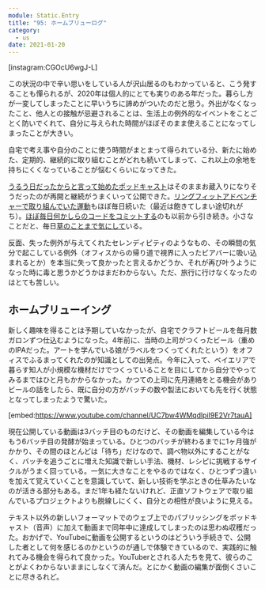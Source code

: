 ```yaml
---
module: Static.Entry
title: "95: ホームブリューログ"
category:
  - us
date: 2021-01-20
---
```

[instagram:CGOcU6wgJ-L]

この状況の中で辛い思いをしている人が沢山居るのもわかっていると、こう発することも憚られるが、2020年は個人的にとても実りのある年だった。暮らし方が一変してしまったことに早いうちに諦めがついたのだと思う。外出がなくなったこと、他人との接触が忌避されることは、生活上の例外的なイベントをことごとく防いでくれて、自分に与えられた時間がほぼそのまま使えることになってしまったことが大きい。

自宅で考え事や自分のことに使う時間がまとまって得られている分、新たに始めた、定期的、継続的に取り組むことがどれも続いてしまって、これ以上の余地を持ちにくくなっていることが悩むくらいになってきた。

[うるう日だったからと言って始めたポッドキャスト](https://text.hmsk.me/entries/2020-10-12/)はそのままお蔵入りになりそうだったのが再開と継続がうまくいって公開できた。[リングフィットアドベンチャーで取り組んでいた運動](https://twitter.com/hmsk/status/1294933760664727552)もほぼ毎日続いた（最近は飽きてしまい途切れがち）。[ほぼ毎日何かしらのコードをコミットする](https://github.com/hmsk?tab=overview&from=2020-12-01&to=2020-12-31)のも以前から引き続き。小さなことだと、毎日[草のことまで気にして](https://twitter.com/hmsk/status/1348760263906918401)いる。

反面、失った例外が与えてくれたセレンディピティのようなもの、その瞬間の気分で起こしている例外（オフィスからの帰り道で視界に入ったビアバーに吸い込まれるとか）を本当に失って良かったと言えるかどうか、それが再び叶うようになった時に毒と思うかどうかはまだわからない。ただ、旅行に行けなくなったのはとても苦しい。

## ホームブリューイング

新しく趣味を得ることは予期していなかったが、自宅でクラフトビールを毎月数ガロンずつ仕込むようになった。4年前に、当時の上司がつくったビール（重めのIPAだった。アートを学んでいる娘がラベルをつくってくれたという）をオフィスでふるまってくれたのが知識としての出発点。今年に入って、ベイエリアで暮らす知人が小規模な機材だけでつくっていることを目にしてから自分でやってみるまではひと月もかからなかった。かつての上司に先月連絡をとる機会がありビールの話をしたら、既に自分の方がバッチの数や製法においても先を行く状態となってしまったようで驚いた。

[embed:https://www.youtube.com/channel/UC7bw4WMqdlpiI9E2Vr7tauA]

現在公開している動画は3バッチ目のものだけど、その動画を編集している今はもう6バッチ目の発酵が始まっている。ひとつのバッチが終わるまでに1ヶ月強がかかり、その間のほとんどは「待ち」だけなので、調べ物以外にすることがなく、バッチを追うごとに増えた知識で新しい手法、機材、レシピに挑戦するサイクルがうまく回っている。一気に大きなことをやるのではなく、ひとつずつ違いを加えて覚えていくことを意識していて、新しい技術を学ぶときの仕草みたいなのが活きる部分もある。まだ1年も経たないけれど、正直ソフトウェアで取り組んでいるプロジェクトよりも脱線しにくく、自分との相性が良いように見える。

テキスト以外の新しいフォーマットでのウェブ上でのパブリッシングをポッドキャスト（音声）に加えて動画まで同年中に達成してしまったのは思わぬ収穫だった。おかげで、YouTubeに動画を公開するというのはどういう手続きで、公開した者として何を感じるのかというのが通しで体験できているので、実践的に触れてみる機会を得られて良かった。YouTuberとされる人たちを見て、彼らのことがよくわからないままにしなくて済んだ。とにかく動画の編集が面倒くさいことに尽きるれど。